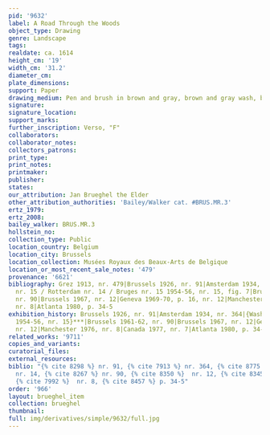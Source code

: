 ```yaml
---
pid: '9632'
label: A Road Through the Woods
object_type: Drawing
genre: Landscape
tags: 
realdate: ca. 1614
height_cm: '19'
width_cm: '31.2'
diameter_cm: 
plate_dimensions: 
support: Paper
drawing_medium: Pen and brush in brown and gray, brown and gray wash, blue watercolor
signature: 
signature_location: 
support_marks: 
further_inscription: Verso, "F"
collaborators: 
collaborator_notes: 
collectors_patrons: 
print_type: 
print_notes: 
printmaker: 
publisher: 
states: 
our_attribution: Jan Brueghel the Elder
other_attribution_authorities: 'Bailey/Walker cat. #BRUS.MR.3'
ertz_1979: 
ertz_2008: 
bailey_walker: BRUS.MR.3
hollstein_no: 
collection_type: Public
location_country: Belgium
location_city: Brussels
location_collection: Musées Royaux des Beaux-Arts de Belgique
location_or_most_recent_sale_notes: '479'
provenance: '6621'
bibliography: Grez 1913, nr. 479|Brussels 1926, nr. 91|Amsterdam 1934, nr. 364|Washington
  nr. 15 / Rotterdam nr. 14 / Bruges nr. 15 1954-56, nr. 15, fig. 7|Brussels 1961-62,
  nr. 90|Brussels 1967, nr. 12|Geneva 1969-70, p. 16, nr. 12|Manchester 1976, p. 12,
  nr. 8|Atlanta 1980, p. 34-5
exhibition_history: Brussels 1926, nr. 91|Amsterdam 1934, nr. 364|{Washington/Rotterdam/Bruges
  1954-56, nr. 15}***|Brussels 1961-62, nr. 90|Brussels 1967, nr. 12|Geneva 1969-70,
  nr. 12|Manchester 1976, nr. 8|Canada 1977, nr. 7|Atlanta 1980, p. 34-5
related_works: '9711'
copies_and_variants: 
curatorial_files: 
external_resources: 
biblio: "{% cite 8298 %} nr. 91, {% cite 7913 %} nr. 364, {% cite 8775 %} nr. 15,
  nr. 14, {% cite 8267 %} nr. 90, {% cite 8350 %}  nr. 12, {% cite 8345 %} nr. 12,
  {% cite 7992 %}  nr. 8, {% cite 8457 %} p. 34-5"
order: '966'
layout: brueghel_item
collection: brueghel
thumbnail: 
full: img/derivatives/simple/9632/full.jpg
---
```

